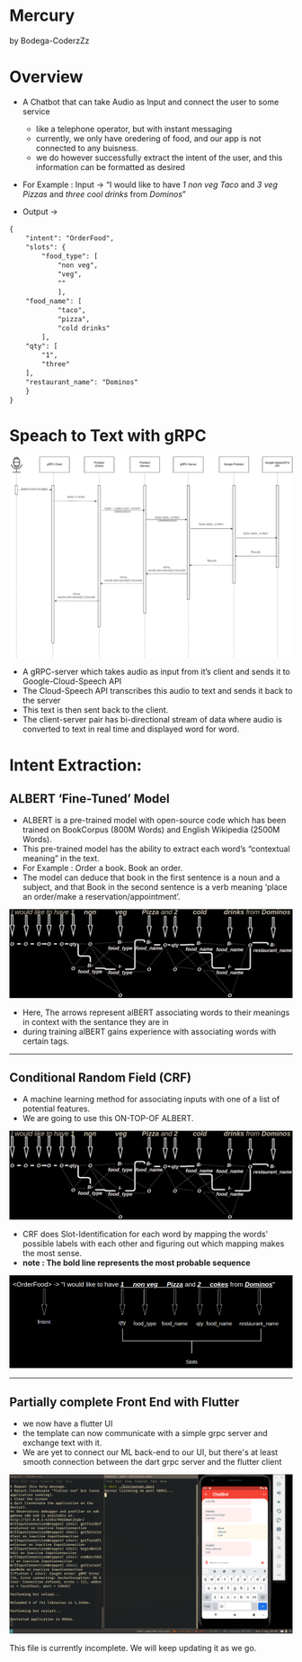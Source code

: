 # Mercury
by Bodega-CoderzZz

# Overview
- A Chatbot that can take Audio as Input and connect the user to some service
	* like a telephone operator, but with instant messaging
	* currently, we only have oredering of food, and our app is not connected to any buisness.
	* we do however successfully extract the intent of the user, and this information can be formatted as desired

- For Example : Input -> “I would like to have *1 non veg Taco* and *3 veg Pizzas* and *three cool drinks* from *Dominos*”
- Output ->
```
{
	"intent": "OrderFood",
	"slots": {
		"food_type": [
			"non veg",
			"veg",
			""
			],
	"food_name": [
			"taco",
			"pizza",
			"cold drinks"
		],
	"qty": [
		"1",
		"three"
	],
	"restaurant_name": "Dominos"
	}
}
```


# Speach to Text with gRPC

![alt text](images/gRPCSpeech2Txt.png "alBERT")

- A gRPC-server which takes audio as input from it’s client and sends it to Google-Cloud-Speech API
- The Cloud-Speech API transcribes this audio to text and sends it back to the server
- This text is then sent back to the client.
- The client-server pair has bi-directional stream of data where audio is converted to text in real time and displayed word for word.


# Intent Extraction:
## ALBERT ‘Fine-Tuned’ Model

- ALBERT is a pre-trained model with open-source code which has been trained on BookCorpus (800M Words) and English Wikipedia (2500M Words).
- This pre-trained model has the ability to extract each word’s “contextual meaning” in the text.
- For Example : Order a book.
	Book an order.
- The model can deduce that book in the first sentence is a noun and a subject, and that Book in the second sentence is a verb meaning ‘place an order/make a reservation/appointment’.

![alt text](images/crf-after-albert.png "alBERT")

- Here, The arrows represent alBERT associating words to their meanings in context with the sentance they are in
- during training alBERT gains experience with associating words with certain tags.
---
## Conditional Random Field (CRF)
- A machine learning method for associating inputs with one of a list of potential features.
- We are going to use this ON-TOP-OF ALBERT.

![alt text](images/crf-after-albert.png "CRF")

- CRF does Slot-Identification for each word by mapping the words' possible labels with each other and figuring out which mapping makes the most sense.
- **note : The bold line represents the most probable sequence**

![alt text](images/after-crf.png "Final Result")

---

## Partially complete Front End with Flutter
- we now have a flutter UI
- the template can now communicate with a simple grpc server and exchange text with it.
- We are yet to connect our ML back-end to our UI, but there's at least smooth connection between the dart grpc server and the flutter client

![alt text](images/ui-working.png "Working UI connects to Back End")


This file is currently incomplete. We will keep updating it as we go.

